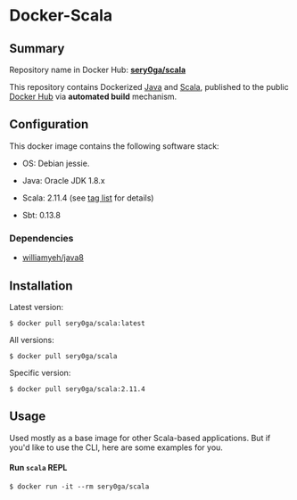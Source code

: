 Docker-Scala
============

## Summary

Repository name in Docker Hub: **[sery0ga/scala](https://registry.hub.docker.com/u/sery0ga/scala/)**

This repository contains Dockerized [Java](https://www.java.com/) and [Scala](http://www.scala-lang.org), published to the public [Docker Hub](https://registry.hub.docker.com/) via **automated build** mechanism.



## Configuration

This docker image contains the following software stack:

- OS: Debian jessie.

- Java: Oracle JDK 1.8.x

- Scala: 2.11.4 (see [tag list](https://registry.hub.docker.com/u/bad79s/scala/tags/manage/) for details)

- Sbt: 0.13.8



### Dependencies

* [williamyeh/java8](https://github.com/William-Yeh/docker-java8)




## Installation


Latest version:

   ```
   $ docker pull sery0ga/scala:latest
   ```

All versions:

   ```
   $ docker pull sery0ga/scala
   ```

Specific version:

   ```
   $ docker pull sery0ga/scala:2.11.4
   ```



## Usage

Used mostly as a base image for other Scala-based applications. But if you'd like to use the CLI, here are some examples for you.


#### Run `scala` REPL

```
$ docker run -it --rm sery0ga/scala
```
